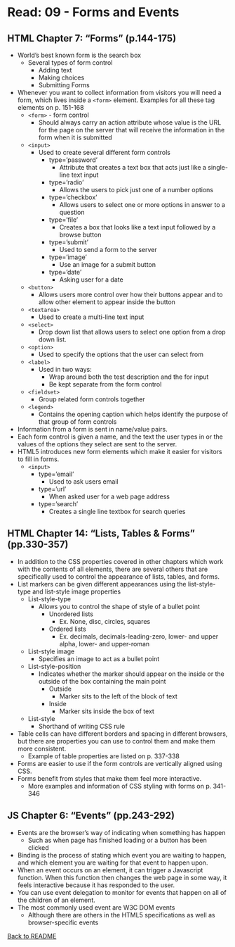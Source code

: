 # Read: 09 - Forms and Events

## HTML Chapter 7: “Forms” (p.144-175)

- World’s best known form is the search box
  - Several types of form control
    - Adding text
    - Making choices
    - Submitting Forms
- Whenever you want to collect information from visitors you will need a form, which lives inside a ```<form>``` element. Examples for all these tag elements on p. 151-168
  - ```<form>``` - form control
    - Should always carry an action attribute whose value is the URL for the page on the server that will receive the information in the form when it is submitted 
  - ```<input>```
    - Used to create several different form controls
      - type=’password’ 
        - Attribute that creates a text box that acts just like a single-line text input 
      - type=’radio’
        - Allows the users to pick just one of a number options
      - type=’checkbox’
        - Allows users to select one or more options in answer to a question
      - type=’file’
        - Creates a box that looks like a text input followed by a browse button
      - type=’submit’
        - Used to send a form to the server
      - type=’image’
        - Use an image for a submit button
      - type=’date’
        - Asking user for a date
  - ```<button>```
    - Allows users more control over how their buttons appear and to allow other element to appear inside the button
  - ```<textarea>```
    - Used to create a multi-line text input
  - ```<select>``` 
    - Drop down list that allows users to select one option from a drop down list.
  - ```<option>```
    - Used to specify the options that the user can select from
  - ```<label>``` 
    - Used in two ways:
      - Wrap around both the test description and the for input
      - Be kept separate from the form control
  - ```<fieldset>```
    - Group related form controls together 
  - ```<legend>```
    - Contains the opening caption which helps identify the purpose of that group of form controls
- Information from a form is sent in name/value pairs.
- Each form control is given a name, and the text the user types in or the values of the options they select are sent to the server.
- HTML5 introduces new form elements which make it easier for visitors to fill in forms.
  - ```<input>```
    - type=’email’
      - Used to ask users email
    - type=’url’
      - When asked user for a web page address
    - type=’search’
      - Creates a single line textbox for search queries

## HTML Chapter 14: “Lists, Tables & Forms” (pp.330-357)

- In addition to the CSS properties covered in other chapters which work with the contents of all elements, there are several others that are specifically used to control the appearance of lists, tables, and forms.
- List markers can be given different appearances using the list-style-type and list-style image properties
  - List-style-type
    - Allows you to control the shape of style of a bullet point
      - Unordered lists
        - Ex. None, disc, circles, squares
      - Ordered lists
        - Ex. decimals, decimals-leading-zero, lower- and upper alpha, lower- and upper-roman
  - List-style image
    - Specifies an image to act as a bullet point 
  - List-style-position
    - Indicates whether the marker should appear on the inside or the outside of the box containing the main point
      - Outside
        - Marker sits to the left of the block of text
      - Inside
        - Marker sits inside the box of text
  - List-style
    - Shorthand of writing CSS rule
- Table cells can have different borders and spacing in different browsers, but there are properties you can use to control them and make them more consistent.
  - Example of table properties are listed on p. 337-338
- Forms are easier to use if the form controls are vertically aligned using CSS. 
- Forms benefit from  styles that make them feel more interactive. 
  - More examples and information of CSS styling with forms on p. 341-346

## JS Chapter 6: “Events” (pp.243-292)

- Events are the browser’s way of indicating when something has happen
  - Such as when page has finished loading or a button has been clicked
- Binding is the process of stating which event you are waiting to happen, and which element you are waiting for that event to happen upon.
- When an event occurs on an element, it can trigger a Javascript function. When this function then changes the web page in some way, it feels interactive because it has responded to the user.
- You can use event delegation to monitor for events that happen on all of the children of an element.
- The most commonly used event are W3C DOM events
  - Although there are others in the HTML5 specifications as well as browser-specific events

[Back to README](README.md)